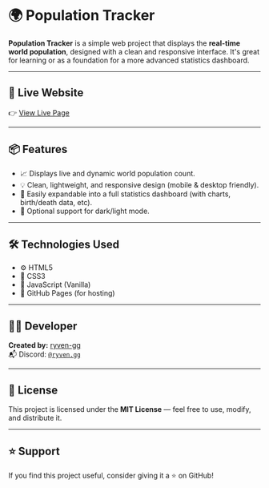 # 🌍 Population Tracker

**Population Tracker** is a simple web project that displays the **real-time world population**, designed with a clean and responsive interface. It's great for learning or as a foundation for a more advanced statistics dashboard.

---

## 🔗 Live Website  
👉 [View Live Page](https://ryven-gg.github.io/Population-Tracker)

---

## 📦 Features

- 📈 Displays live and dynamic world population count.
- 💡 Clean, lightweight, and responsive design (mobile & desktop friendly).
- 🔧 Easily expandable into a full statistics dashboard (with charts, birth/death data, etc).
- 🌙 Optional support for dark/light mode.

---

## 🛠️ Technologies Used

- ⚙️ HTML5  
- 🎨 CSS3  
- 🧠 JavaScript (Vanilla)  
- 🚀 GitHub Pages (for hosting)

---

## 🧑‍💻 Developer

**Created by:** [ryven-gg](https://github.com/ryven-gg)  
📬 Discord: [`@ryven.gg`](https://discord.com/users/1322092655609647186)

---

## 📜 License

This project is licensed under the **MIT License** — feel free to use, modify, and distribute it.

---

## ⭐ Support

If you find this project useful, consider giving it a ⭐ on GitHub!
